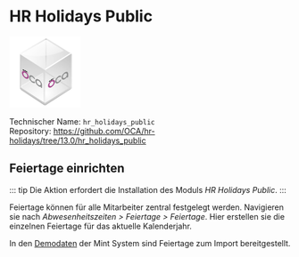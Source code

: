 # HR Holidays Public
![icon_oca_app](assets/icon_oca_app.png)

Technischer Name: `hr_holidays_public`\
Repository: <https://github.com/OCA/hr-holidays/tree/13.0/hr_holidays_public>

## Feiertage einrichten

::: tip
Die Aktion erfordert die Installation des Moduls *HR Holidays Public*.
:::

Feiertage können für alle Mitarbeiter zentral festgelegt werden. Navigieren sie nach *Abwesenheitszeiten > Feiertage > Feiertage*. Hier erstellen sie die einzelnen Feiertage für das aktuelle Kalenderjahr.

In den [Demodaten](Datenmanagement.md#Demodaten%20anzeigen) der Mint System sind Feiertage zum Import bereitgestellt.